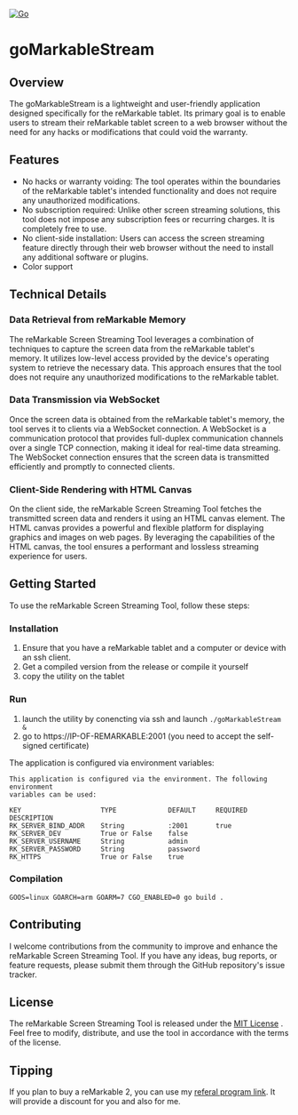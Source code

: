 [![Go](https://github.com/owulveryck/goMarkableStream/actions/workflows/go.yml/badge.svg)](https://github.com/owulveryck/goMarkableStream/actions/workflows/go.yml)

# goMarkableStream
## Overview

The goMarkableStream is a lightweight and user-friendly application designed specifically for the reMarkable tablet. 
Its primary goal is to enable users to stream their reMarkable tablet screen to a web browser without the need for any hacks or modifications that could void the warranty.

## Features

- No hacks or warranty voiding: The tool operates within the boundaries of the reMarkable tablet's intended functionality and does not require any unauthorized modifications.
- No subscription required: Unlike other screen streaming solutions, this tool does not impose any subscription fees or recurring charges. It is completely free to use.
- No client-side installation: Users can access the screen streaming feature directly through their web browser without the need to install any additional software or plugins.
- Color support

## Technical Details
### Data Retrieval from reMarkable Memory

The reMarkable Screen Streaming Tool leverages a combination of techniques to capture the screen data from the reMarkable tablet's memory. 
It utilizes low-level access provided by the device's operating system to retrieve the necessary data. 
This approach ensures that the tool does not require any unauthorized modifications to the reMarkable tablet.

### Data Transmission via WebSocket

Once the screen data is obtained from the reMarkable tablet's memory, the tool serves it to clients via a WebSocket connection. 
A WebSocket is a communication protocol that provides full-duplex communication channels over a single TCP connection, making it ideal for real-time data streaming. 
The WebSocket connection ensures that the screen data is transmitted efficiently and promptly to connected clients.

### Client-Side Rendering with HTML Canvas

On the client side, the reMarkable Screen Streaming Tool fetches the transmitted screen data and renders it using an HTML canvas element. 
The HTML canvas provides a powerful and flexible platform for displaying graphics and images on web pages. 
By leveraging the capabilities of the HTML canvas, the tool ensures a performant and lossless streaming experience for users.

## Getting Started

To use the reMarkable Screen Streaming Tool, follow these steps:

### Installation

1. Ensure that you have a reMarkable tablet and a computer or device with an ssh client.
2. Get a compiled version from the release or compile it yourself
3. copy the utility on the tablet

### Run

1. launch the utility by conencting via ssh and launch `./goMarkableStream &`
2. go to https://IP-OF-REMARKABLE:2001 (you need to accept the self-signed certificate)

The application is configured via environment variables:

```text
This application is configured via the environment. The following environment
variables can be used:

KEY                    TYPE             DEFAULT     REQUIRED    DESCRIPTION
RK_SERVER_BIND_ADDR    String           :2001       true        
RK_SERVER_DEV          True or False    false                   
RK_SERVER_USERNAME     String           admin                   
RK_SERVER_PASSWORD     String           password                
RK_HTTPS               True or False    true
```

### Compilation

`GOOS=linux GOARCH=arm GOARM=7 CGO_ENABLED=0 go build .`

## Contributing

I welcome contributions from the community to improve and enhance the reMarkable Screen Streaming Tool. If you have any ideas, bug reports, or feature requests, please submit them through the GitHub repository's issue tracker.

## License

The reMarkable Screen Streaming Tool is released under the [MIT License](https://opensource.org/licenses/MIT) . Feel free to modify, distribute, and use the tool in accordance with the terms of the license.

## Tipping

If you plan to buy a reMarkable 2, you can use my [referal program link](https://remarkable.com/referral/PY5B-PH8U). It will provide a discount for you and also for me.

